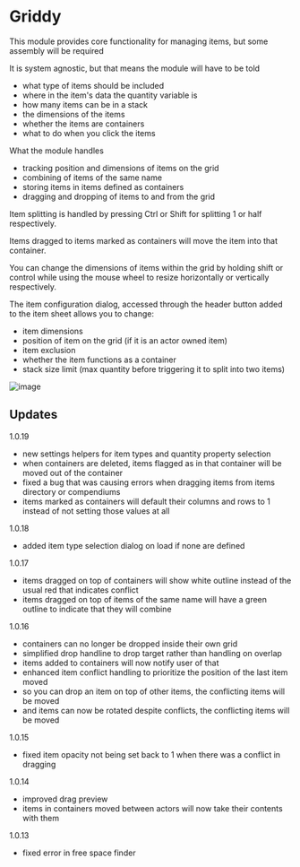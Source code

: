 # Griddy

This module provides core functionality for managing items, but some assembly will be required 

It is system agnostic, but that means the module will have to be told 
- what type of items should be included
- where in the item's data the quantity variable is
- how many items can be in a stack
- the dimensions of the items
- whether the items are containers
- what to do when you click the items

What the module handles
- tracking position and dimensions of items on the grid
- combining of items of the same name
- storing items in items defined as containers
- dragging and dropping of items to and from the grid

Item splitting is handled by pressing Ctrl or Shift for splitting 1 or half respectively. 

Items dragged to items marked as containers will move the item into that container.


You can change the dimensions of items within the grid by holding shift or control while using the mouse wheel to resize horizontally or vertically respectively.

The item configuration dialog, accessed through the header button added to the item sheet allows you to change:
- item dimensions
- position of item on the grid (if it is an actor owned item)
- item exclusion
- whether the item functions as a container
- stack size limit (max quantity before triggering it to split into two items)

![image](https://github.com/xaukael/griddy/assets/37848032/e7f016ed-124c-42ee-af9c-74916a8975b2)

## Updates
1.0.19
- new settings helpers for item types and quantity property selection
- when containers are deleted, items flagged as in that container will be moved out of the container
- fixed a bug that was causing errors when dragging items from items directory or compendiums
- items marked as containers will default their columns and rows to 1 instead of not setting those values at all

1.0.18
- added item type selection dialog on load if none are defined
  
1.0.17
- items dragged on top of containers will show white outline instead of the usual red that indicates conflict
- items dragged on top of items of the same name will have a green outline to indicate that they will combine

1.0.16
- containers can no longer be dropped inside their own grid
- simplified drop handline to drop target rather than handling on overlap
- items added to containers will now notify user of that
- enhanced item conflict handling to prioritize the position of the last item moved
- so you can drop an item on top of other items, the conflicting items will be moved
- and items can now be rotated despite conflicts, the conflicting items will be moved

1.0.15
- fixed item opacity not being set back to 1 when there was a conflict in dragging
  
1.0.14
- improved drag preview
- items in containers moved between actors will now take their contents with them

1.0.13
- fixed error in free space finder

  
